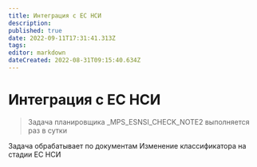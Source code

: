 ```yaml
---
title: Интеграция с ЕС НСИ
description: 
published: true
date: 2022-09-11T17:31:41.313Z
tags: 
editor: markdown
dateCreated: 2022-08-31T09:15:40.634Z
---
```


# Интеграция с ЕС НСИ

>Задача планировщика \_MPS\_ESNSI\_CHECK\_NOTE2 выполняется раз в сутки

Задача обрабатывает по документам Изменение классификатора на стадии ЕС НСИ&#x20;
